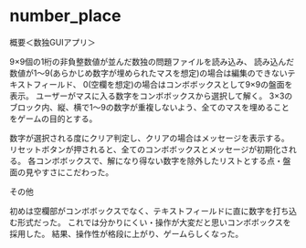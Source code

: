 # number_place
概要＜数独GUIアプリ＞


9×9個の1桁の非負整数値が並んだ数独の問題ファイルを読み込み、
読み込んだ数値が1～9(あらかじめ数字が埋められたマスを想定)の場合は編集のできないテキストフィールド、
0(空欄を想定)の場合はコンボボックスとして9×9の盤面を表示。
ユーザーがマスに入る数字をコンボボックスから選択して解く。
3×3のブロック内、縦、横で1～9の数字が重複しないよう、全てのマスを埋めることをゲームの目的とする。

数字が選択される度にクリア判定し、クリアの場合はメッセージを表示する。
リセットボタンが押されると、全てのコンボボックスとメッセージが初期化される。
各コンボボックスで、解になり得ない数字を除外したリストとする点・盤面の見やすさにこだわった。





その他


初めは空欄部がコンボボックスでなく、テキストフィールドに直に数字を打ち込む形式だった。
これでは分かりにくい・操作が大変だと思いコンボボックスを採用した。
結果、操作性が格段に上がり、ゲームらしくなった。
